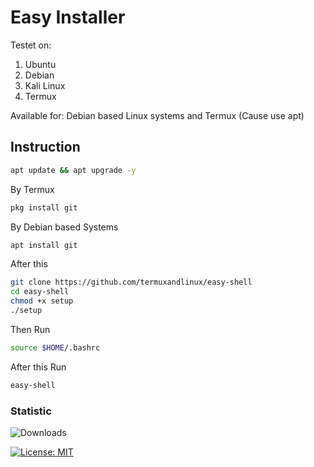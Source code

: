 # Easy Installer

Testet on:
1. Ubuntu
2. Debian
3. Kali Linux
4. Termux

Available for:
Debian based Linux systems and Termux (Cause use apt)

## Instruction
```bash
apt update && apt upgrade -y
```
By Termux
```bash
pkg install git
```

By Debian based Systems
```bash
apt install git
```

After this
```bash
git clone https://github.com/termuxandlinux/easy-shell
cd easy-shell
chmod +x setup
./setup
```

Then Run
```bash
source $HOME/.bashrc
```

After this Run
```bash
easy-shell
```

### Statistic

![Downloads](https://img.shields.io/github/downloads/termuxandlinux/easy-shell/total)

[![License: MIT](https://img.shields.io/github/license/termuxandlinux/easy-shell)](https://opensource.org/licenses/MIT)


